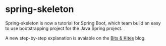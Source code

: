 spring-skeleton
===============

Spring-skeleton is now a tutorial for Spring Boot, which team build an easy to use bootstrapping project for the Java Spring project.

A new step-by-step explanation is avaiable on the [Bits & Kites](http://bits-and-kites.blogspot.de/2014/01/spring-boot-example.html) blog.